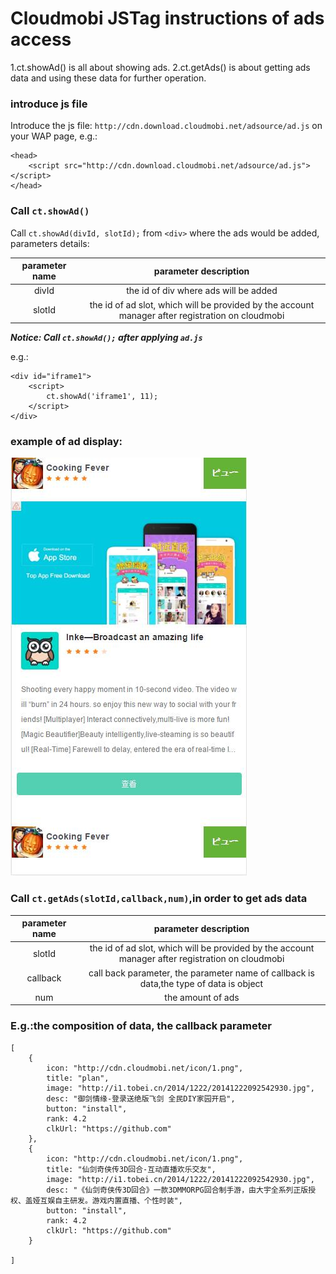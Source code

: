 # Cloudmobi JSTag instructions of ads access

1.ct.showAd() is all about showing ads.
2.ct.getAds() is about getting ads data and using these data for further operation.

### introduce js file

Introduce the js file: `http://cdn.download.cloudmobi.net/adsource/ad.js` on your WAP page, e.g.:

```
<head>
    <script src="http://cdn.download.cloudmobi.net/adsource/ad.js"></script>
</head>
```

### Call `ct.showAd()`

Call `ct.showAd(divId, slotId);` from `<div>` where the ads would be added, parameters details:

| parameter name | parameter description |
| :--: | :--: |
| divId | the id of div where ads will be added |
| slotId | the id of ad slot, which will be provided by the account manager after registration on cloudmobi |

___Notice: Call `ct.showAd();` after applying `ad.js`___

e.g.:

```
<div id="iframe1">
    <script>
        ct.showAd('iframe1', 11);
    </script>
</div>
```

### example of ad display:

![img-en](demo.en.jpg)


### Call `ct.getAds(slotId,callback,num)`,in order to get ads data

| parameter name | parameter description |
| :--: | :--: |
| slotId | the id of ad slot, which will be provided by the account manager after registration on cloudmobi |
| callback | call back parameter, the parameter name of callback is data,the type of data is object |
| num | the amount of ads |

### E.g.:the composition of data, the callback parameter


```
[
	{ 
		icon: "http://cdn.cloudmobi.net/icon/1.png",
        title: "plan",
        image: "http://i1.tobei.cn/2014/1222/20141222092542930.jpg",
        desc: "御剑情缘-登录送绝版飞剑 全民DIY家园开启",
        button: "install",
        rank: 4.2
	    clkUrl: "https://github.com"
	},
	{ 
		icon: "http://cdn.cloudmobi.net/icon/1.png",
        title: "仙剑奇侠传3D回合-互动直播欢乐交友",
        image: "http://i1.tobei.cn/2014/1222/20141222092542930.jpg",
        desc: "《仙剑奇侠传3D回合》一款3DMMORPG回合制手游，由大宇全系列正版授权、盖娅互娱自主研发。游戏内置直播、个性时装",
        button: "install",
        rank: 4.2
	    clkUrl: "https://github.com"
	}

]

```

